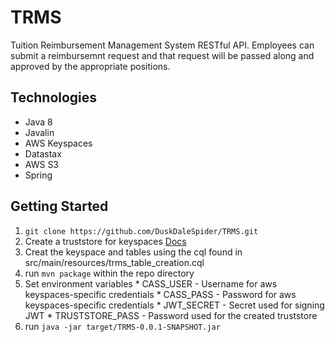 # TRMS

Tuition Reimbursement Management System RESTful API. 
Employees can submit a reimbursemnt request and that request will be passed along and approved by the appropriate positions.


## Technologies
 * Java 8
 * Javalin
 * AWS Keyspaces
 * Datastax
 * AWS S3
 * Spring

## Getting Started
  1. `git clone https://github.com/DuskDaleSpider/TRMS.git`
  2. Create a truststore for keyspaces [Docs](https://docs.aws.amazon.com/keyspaces/latest/devguide/using_java_driver.html#using_java_driver.BeforeYouBegin)
  3. Creat the keyspace and tables using the cql found in src/main/resources/trms_table_creation.cql
  4. run `mvn package` within the repo directory
  5. Set environment variables
    * CASS_USER - Username for aws keyspaces-specific credentials
    * CASS_PASS - Password for aws keyspaces-specific credentials
    * JWT_SECRET - Secret used for signing JWT
    * TRUSTSTORE_PASS - Password used for the created truststore
  6. run `java -jar target/TRMS-0.0.1-SNAPSHOT.jar`
